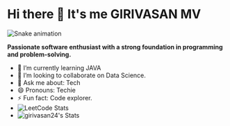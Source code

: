 # Hi there 👋 It's me GIRIVASAN MV

![Snake animation](https://raw.githubusercontent.com/{GIRIVASAN24}/{GIRIVASAN24}/output/github-contribution-grid-snake-dark.svg)

 **Passionate software enthusiast with a strong foundation in programming and problem-solving.**                                             
- 🌱 I’m currently learning JAVA
- 👯 I’m looking to collaborate on Data Science.
- 💬 Ask me about: Tech
- 😄 Pronouns: Techie
- ⚡ Fun fact: Code explorer.
- ![LeetCode Stats](https://leetcode.panchajanya.dev/GIRIVASAN_MV?theme=dark&font=KoHo)
- ![girivasan24's Stats](https://github-readme-stats.vercel.app/api?username=girivasan24&theme=radical&show_icons=true&hide_border=true&count_private=true)

